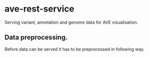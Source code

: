 # ave-rest-service
Serving variant, annotation and genome data for AVE visualisation.

## Data preprocessing.
Before data can be served it has to be preprocessed in following way.
